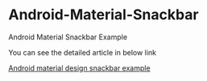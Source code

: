 # Android-Material-Snackbar
Android Material Snackbar Example

You can see the detailed article in below link

<a href='http://crazygeeksblog.com/2017/10/android-material-design-snackbar-example/'>Android material design snackbar example</a>
